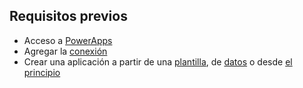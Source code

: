 ## <a name="prerequisites"></a>Requisitos previos
* Acceso a [PowerApps](https://web.powerapps.com)
* Agregar la [conexión](../maker/canvas-apps/add-manage-connections.md)
* Crear una aplicación a partir de una [plantilla](../maker/canvas-apps/get-started-test-drive.md), de [datos](../maker/canvas-apps/get-started-create-from-data.md) o desde [el principio](../maker/canvas-apps/get-started-create-from-blank.md)
